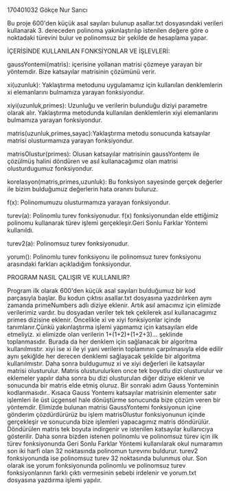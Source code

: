 170401032 Gökçe Nur Sarıcı

Bu proje 600'den küçük asal sayıları bulunup asallar.txt dosyasındaki
verileri kullanarak 3. dereceden polinoma yakınlaştırılıp istenilen
değere göre o noktadaki türevini bulur ve polinomsuz bir şekilde de
hesaplama yapar.

İÇERİSİNDE KULLANILAN FONKSİYONLAR VE İŞLEVLERİ:

gaussYontemi(matris): içerisine yollanan matrisi çözmeye yarayan bir
yöntemdir. Bize katsayılar matrisinin çözümünü verir.

xi(uzunluk): Yaklaştırma metodunu uygulamamız için kullanılan
denklemlerin xi elemanlarını bulmamıza yarayan fonksiyondur.

xiyi(uzunluk,primes): Uzunluğu ve verilerin bulunduğu diziyi parametre
olarak alır. Yaklaştırma metodunda kullanılan denklemlerin xiyi
elemanlarını bulmamıza yarayan fonksiyondur.

matris(uzunluk,primes,sayac):Yaklaştırma metodu sonucunda katsayılar
matrisi olusturmamıza yarayan fonksiyondur.

matrisOlustur(primes): Olusan katsayılar matrisinin gaussYontemı ile
çözülmüş halini döndüren ve asıl kullanacağımız olan matrisi
olusturdugumuz fonksiyondur.

korelasyon(matris,primes,uzunluk): Bu fonksiyon sayesinde gerçek
değerler ile bizim bulduğumuz değerlerin hata oranını buluruz.

f(x): Polinomumuzu olusturmamıza yarayan fonksiyondur.

turev(a): Polinomlu turev fonksiyonudur. f(x) fonksiyonundan elde
ettiğimiz polinomu kullanarak türev işlemi gerçekleşir.Geri Sonlu
Farklar Yöntemi kullanıldı.

turev2(a): Polinomsuz turev fonksiyonudur.

yorum(): Polinomlu turev fonksiyonu ile polinomsuz turev fonksiyonu
arasındaki farkları açıkladığım fonksiyondur.

PROGRAM NASIL ÇALIŞIR VE KULLANILIR?

Program ilk olarak 600'den küçük asal sayıları bulduğumuz bir kod
parçasıyla başlar. Bu kodun çıktısı asallar.txt dosyasına yazdırılırken
aynı zamanda primeNumbers adlı diziye eklenir. Artık asıl amacımız için
elimizde verilerimiz vardır. bu dosyadan veriler tek tek çekilerek asıl
kullanacagımız primes dizisine eklenir. Öncelikle xi ve xiyi
fonksiyonlar içinde tanımlanır.Çünkü yakınlaştırma işlemi yapmamız için
katsayıları elde etmeliyiz. xi elimizde olan verilerin
1+(1+2)+(1+2+3)... şeklinde toplanmasıdır. Burada da her denklem için
sağlanacak bir algoritma kullanılmıstır. xiyi ise xi ile yi yani
verilerin toplamının çarpılmasıyla elde edilir aynı şekiğlde her derecen
denklemi sağlayacak şekilde bir algoritma kullanılmıstır. Daha sonra
buldugumuz xi ve xiyi değerleri ile katsayılar matrisi olusturulur.
Matris olusturulurken once tek boyutlu dizi olusturulur ve eklemeler
yapılır daha sonra bu dizi olusturulan diğer diziye eklenir ve sonucunda
bir matris elde etmiş oluruz. Bir sonraki adım Gauss Yonteminin
kodlanmasıdır.. Kısaca Gauss Yontemı katsayılar matrisinin elementer
satır işlemleri ile üst üçgensel hale dönüştürme sonucunda bize çözüm
veren bir yöntemdir. Elimizde bulunan matrisi GaussYontemi fonksiyonun
içine gönderim çözdürdürürüz bu işlem matrisOlustur fonksiyonunun içinde
gerçekleşir ve sonucunda bize işlemleri yapacagımız matris döndürülür.
Döndürülen matris tek boyuta indirgenir ve istenilen katsayılar
kullanıcıya gösterilir. Daha sonra bizden istenen polinomlu ve
polinomsuz türev için ilk türev fonksiyonunda Geri Sonlu Farklar Yöntemi
kullanılarak okul numaramın son iki harfi olan 32 noktasında polinomun
turevınıı buldurur. turev2 fonksiyonunda ise polinomsuz turev 32
noktasında bulunmus olur. Son olarak ise yorum fonksiyonunda polinomlu
ve polinomsuz turev fonksiyonlarının farklı çıktı vermesinin sebebi
irdelenir ve yorum.txt dosyasına yazdırma işlemi yapılır.
